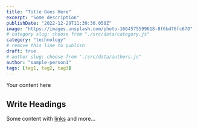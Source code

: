 ```yaml
---
title: "Title Goes Here"
excerpt: "Some description"
publishDate: "2022-12-29T11:39:36.050Z"
image: "https://images.unsplash.com/photo-1664575599618-8f6bd76fc670"
# category slug: choose from "./src/data/category.js"
category: "technology"
# remove this line to publish
draft: true
# author slug: choose from "./src/data/authors.js"
author: "sample-person1"
tags: [tag1, tag2, tag3]
---
```


Your content here

## Write Headings

Some content with [links](#) and more...

